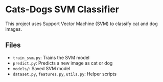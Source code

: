 # Cats-Dogs SVM Classifier

This project uses Support Vector Machine (SVM) to classify cat and dog images.

## Files
- `train_svm.py`: Trains the SVM model
- `predict.py`: Predicts a new image as cat or dog
- `models/`: Saved SVM model
- `dataset.py`, `features.py`, `utils.py`: Helper scripts

